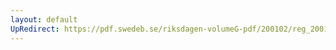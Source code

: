 ```yaml
---
layout: default
UpRedirect: https://pdf.swedeb.se/riksdagen-volumeG-pdf/200102/reg_200102/reg_200102_0539.pdf
---
```

